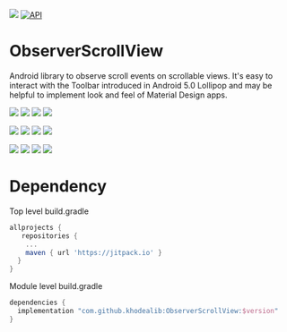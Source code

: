 [![](https://jitpack.io/v/khodealib/ObserverScrollView.svg)](https://jitpack.io/#khodealib/ObserverScrollView)
[![API](https://img.shields.io/badge/API-9%2B-brightgreen.svg?style=flat)](https://android-arsenal.com/api?level=9)
# ObserverScrollView
Android library to observe scroll events on scrollable views.
It's easy to interact with the Toolbar introduced in Android 5.0 Lollipop and may be helpful to implement look and feel of Material Design apps.

![](https://raw.githubusercontent.com/ksoichiro/Android-ObservableScrollView/master/samples/images/demo12.gif)
![](https://raw.githubusercontent.com/ksoichiro/Android-ObservableScrollView/master/samples/images/demo10.gif)
![](https://raw.githubusercontent.com/ksoichiro/Android-ObservableScrollView/master/samples/images/demo11.gif)
![](https://raw.githubusercontent.com/ksoichiro/Android-ObservableScrollView/master/samples/images/demo13.gif)

![](https://raw.githubusercontent.com/ksoichiro/Android-ObservableScrollView/master/samples/images/demo1.gif)
![](https://raw.githubusercontent.com/ksoichiro/Android-ObservableScrollView/master/samples/images/demo2.gif)
![](https://raw.githubusercontent.com/ksoichiro/Android-ObservableScrollView/master/samples/images/demo3.gif)
![](https://raw.githubusercontent.com/ksoichiro/Android-ObservableScrollView/master/samples/images/demo4.gif)

![](https://raw.githubusercontent.com/ksoichiro/Android-ObservableScrollView/master/samples/images/demo5.gif)
![](https://raw.githubusercontent.com/ksoichiro/Android-ObservableScrollView/master/samples/images/demo6.gif)
![](https://raw.githubusercontent.com/ksoichiro/Android-ObservableScrollView/master/samples/images/demo7.gif)
![](https://raw.githubusercontent.com/ksoichiro/Android-ObservableScrollView/master/samples/images/demo8.gif)


# Dependency
Top level build.gradle
```groovy
allprojects {
   repositories {
    ...
    maven { url 'https://jitpack.io' }
  }
}
```

Module level build.gradle
```groovy
dependencies {
  implementation "com.github.khodealib:ObserverScrollView:$version"
}
```